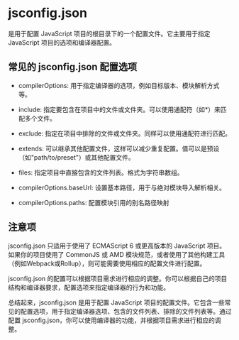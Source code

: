 # jsconfig.json 

是用于配置 JavaScript 项目的根目录下的一个配置文件。它主要用于指定 JavaScript 项目的选项和编译器配置。

## 常见的 jsconfig.json 配置选项

- compilerOptions: 用于指定编译器的选项，例如目标版本、模块解析方式等。
  
- include: 指定要包含在项目中的文件或文件夹。可以使用通配符（如*）来匹配多个文件。
  
- exclude: 指定在项目中排除的文件或文件夹。同样可以使用通配符进行匹配。
  
- extends: 可以继承其他配置文件，这样可以减少重复配置。值可以是预设（如"path/to/preset"）或其他配置文件。
  
- files: 指定项目中直接包含的文件列表。格式为字符串数组。
  
- compilerOptions.baseUrl: 设置基本路径，用于与绝对模块导入解析相关。
  
- compilerOptions.paths: 配置模块引用的别名路径映射
  
## 注意项

jsconfig.json 只适用于使用了 ECMAScript 6 或更高版本的 JavaScript 项目。如果你的项目使用了 CommonJS 或 AMD 模块规范，或者使用了其他构建工具（例如Webpack或Rollup），则可能需要使用相应的配置文件进行配置。

jsconfig.json 的配置可以根据项目需求进行相应的调整。你可以根据自己的项目结构和编译器要求，配置选项来指定编译器的行为和功能。

总结起来，jsconfig.json 是用于配置 JavaScript 项目的配置文件。它包含一些常见的配置选项，用于指定编译器选项、包含的文件列表、排除的文件列表等。通过配置 jsconfig.json，你可以使用编译器的功能，并根据项目需求进行相应的调整。
